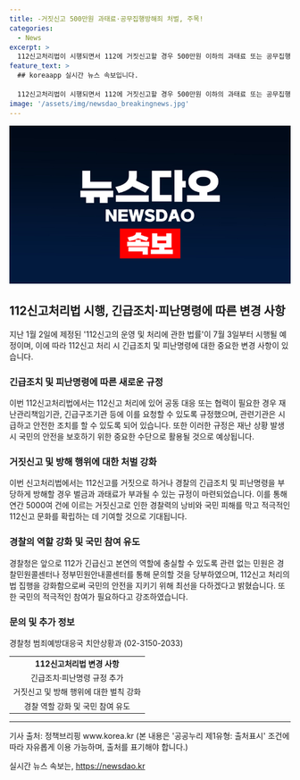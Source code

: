 ```yaml
---
title: -거짓신고 500만원 과태료·공무집행방해죄 처벌, 주목!
categories:
  - News
excerpt: >
  112신고처리법이 시행되면서 112에 거짓신고할 경우 500만원 이하의 과태료 또는 공무집행방해죄 형사처벌을 받게 된다. 경찰은 신속하게 긴급조치를 취하고 관계기관과 협력하여 사람들의 생명과 재산을 보호할 수 있다. 112신고는 재난 관련 상황에서 국민의 안전을 위한 수단으로 사용될 것으로 예상되며, 거짓신고나 부적절한 112신고로 인한 경찰력 낭비를 막아 112신고 문화를 정착시키기 위한 조치라고 경찰청은 전했다.
feature_text: >
  ## koreaapp 실시간 뉴스 속보입니다.

  112신고처리법이 시행되면서 112에 거짓신고할 경우 500만원 이하의 과태료 또는 공무집행방해죄 형사처벌을 받게 된다. 경찰은 신속하게 긴급조치를 취하고 관계기관과 협력하여 사람들의 생명과 재산을 보호할 수 있다. 112신고는 재난 관련 상황에서 국민의 안전을 위한 수단으로 사용될 것으로 예상되며, 거짓신고나 부적절한 112신고로 인한 경찰력 낭비를 막아 112신고 문화를 정착시키기 위한 조치라고 경찰청은 전했다.
image: '/assets/img/newsdao_breakingnews.jpg'
---
```


<p><img src="/assets/img/newsdao_breakingnews.jpg" alt="koreaapp 속보" /></p>

<h2 data-ke-size="size26">112신고처리법 시행, 긴급조치·피난명령에 따른 변경 사항</h2>

<p data-ke-size="size16">지난 1월 2일에 제정된 '112신고의 운영 및 처리에 관한 법률'이 7월 3일부터 시행될 예정이며, 이에 따라 112신고 처리 시 긴급조치 및 피난명령에 대한 중요한 변경 사항이 있습니다.</p>

<h3>긴급조치 및 피난명령에 따른 새로운 규정</h3>

<p data-ke-size="size16">이번 112신고처리법에서는 112신고 처리에 있어 공동 대응 또는 협력이 필요한 경우 재난관리책임기관, 긴급구조기관 등에 이를 요청할 수 있도록 규정했으며, 관련기관은 시급하고 안전한 조치를 할 수 있도록 되어 있습니다. 또한 이러한 규정은 재난 상황 발생 시 국민의 안전을 보호하기 위한 중요한 수단으로 활용될 것으로 예상됩니다.</p>

<h3>거짓신고 및 방해 행위에 대한 처벌 강화</h3>

<p data-ke-size="size16">이번 신고처리법에서는 112신고를 거짓으로 하거나 경찰의 긴급조치 및 피난명령을 부당하게 방해할 경우 벌금과 과태료가 부과될 수 있는 규정이 마련되었습니다. 이를 통해 연간 5000여 건에 이르는 거짓신고로 인한 경찰력의 낭비와 국민 피해를 막고 적극적인 112신고 문화를 확립하는 데 기여할 것으로 기대됩니다.</p>

<h3>경찰의 역할 강화 및 국민 참여 유도</h3>

<p data-ke-size="size16">경찰청은 앞으로 112가 긴급신고 본연의 역할에 충실할 수 있도록 관련 없는 민원은 경찰민원콜센터나 정부민원안내콜센터를 통해 문의할 것을 당부하였으며, 112신고 처리의 법 집행을 강화함으로써 국민의 안전을 지키기 위해 최선을 다하겠다고 밝혔습니다. 또한 국민의 적극적인 참여가 필요하다고 강조하였습니다.</p>

<h3>문의 및 추가 정보</h3>

<p data-ke-size="size16">경찰청 범죄예방대응국 치안상황과 (02-3150-2033)</p>

<table>
    <tbody>
        <tr>
            <td style="text-align: center; height: 17px;"><b>112신고처리법 변경 사항</b></td>
        </tr>
        <tr>
            <td style="text-align: center; height: 17px;">긴급조치·피난명령 규정 추가</td>
        </tr>
        <tr>
            <td style="text-align: center; height: 17px;">거짓신고 및 방해 행위에 대한 벌칙 강화</td>
        </tr>
        <tr>
            <td style="text-align: center; height: 17px;">경찰 역할 강화 및 국민 참여 유도</td>
        </tr>
    </tbody>
</table>

<hr>

<p data-ke-size="size16">기사 출처: 정책브리핑 www.korea.kr (본 내용은 '공공누리 제1유형: 출처표시' 조건에 따라 자유롭게 이용 가능하며, 출처를 표기해야 합니다.)</p>
실시간 뉴스 속보는, <a href="https://newsdao.kr" rel="dofollow">https://newsdao.kr</a>


